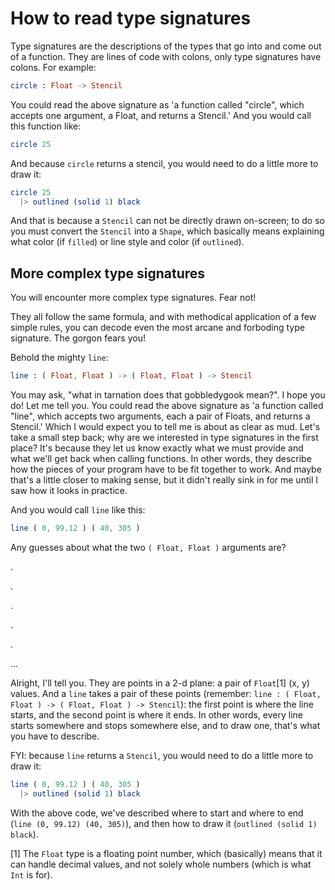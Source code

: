 # How to read type signatures

Type signatures are the descriptions of the types that go into and come out
of a function. They are lines of code with colons, only type signatures have
colons. For example:

```elm
circle : Float -> Stencil
```

You could read the above signature as 'a function called "circle", which
accepts one argument, a Float, and returns a Stencil.' And you
would call this function like:

```elm
circle 25
```

And because `circle` returns a stencil, you would need to do a little more to
draw it:

```elm
circle 25
  |> outlined (solid 1) black
```

And that is because a `Stencil` can not be directly drawn on-screen; to do so
you must convert the `Stencil` into a `Shape`, which basically means explaining
what color (if `filled`) or line style and color (if `outlined`).


## More complex type signatures

You will encounter more complex type signatures. Fear not!

They all follow the same formula, and with methodical application of a few
simple rules, you can decode even the most arcane and forboding type signature.
The gorgon fears you!

Behold the mighty `line`:

```elm
line : ( Float, Float ) -> ( Float, Float ) -> Stencil
```

You may ask, "what in tarnation does that gobbledygook mean?". I hope you do!
Let me tell you. You could read the above signature as 'a function called
"line", which accepts two arguments, each a pair of Floats, and returns a
Stencil.' Which I would expect you to tell me is about as clear as mud. Let's
take a small step back; why are we interested in type signatures in the first
place? It's because they let us know exactly what we must provide and what
we'll get back when calling functions. In other words, they describe how the
pieces of your program have to be fit together to work. And maybe that's a
little closer to making sense, but it didn't really sink in for me until I
saw how it looks in practice.

And you would call `line` like this:

```elm
line ( 0, 99.12 ) ( 40, 305 )
```

Any guesses about what the two `( Float, Float )` arguments are?

.

.

.

.

.

...

Alright, I'll tell you. They are points in a 2-d plane: a pair of `Float`[1]
(x, y) values. And a `line` takes a pair of these points (remember: `line : (
Float, Float ) -> ( Float, Float ) -> Stencil`): the first point is where the
line starts, and the second point is where it ends. In other words, every
line starts somewhere and stops somewhere else, and to draw one, that's what
you have to describe.

FYI: because `line` returns a `Stencil`, you would need to do a little more
to draw it:

```elm
line ( 0, 99.12 ) ( 40, 305 )
  |> outlined (solid 1) black
```

With the above code, we've described where to start and where to end (`line
(0, 99.12) (40, 305)`), and then how to draw it (`outlined (solid 1) black`).


[1] The `Float` type is a floating point number, which (basically) means that
it can handle decimal values, and not solely whole numbers (which is what
`Int` is for).
